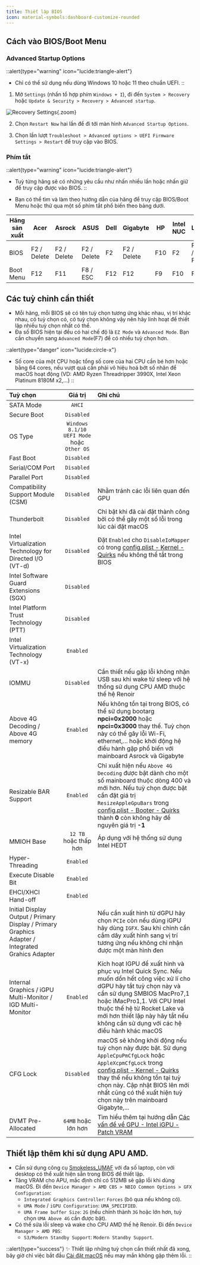 ```yaml
---
title: Thiết lập BIOS
icon: material-symbols:dashboard-customize-rounded
---
```


## Cách vào BIOS/Boot Menu

### Advanced Startup Options

::alert{type="warning" icon="lucide:triangle-alert"}
- Chỉ có thể sử dụng nếu dùng Windows 10 hoặc 11 theo chuẩn UEFI.
::

1. Mở `Settings` (nhấn tổ hợp phím `Windows + I`), đi đến `System > Recovery` hoặc `Update & Security > Recovery > Advanced startup`.

![Recovery Settings](https://i.imgur.com/NVxxxJn.png){.zoom}

2. Chọn `Restart Now` hai lần để đi tới màn hình `Advanced Startup Options`.

3. Chọn lần lượt `Troubleshoot > Advanced options > UEFI Firmware Settings > Restart` để truy cập vào BIOS.

### Phím tắt

::alert{type="warning" icon="lucide:triangle-alert"}
- Tuỳ từng hãng sẽ có những yêu cầu như nhấn nhiều lần hoặc nhấn giữ để truy cập được vào BIOS.
::

- Bạn có thể tìm và làm theo hướng dẫn của hãng để truy cập BIOS/Boot Menu hoặc thử qua một số phím tắt phổ biến theo bảng dưới.

| Hãng sản xuất | Acer        | Asrock      | ASUS        | Dell | Gigabyte    | HP  | Intel NUC | Lenovo            | Microsoft                  | MSI    | Razer       |
| ------------- | ----------- | ----------- | ----------- | ---- | ----------- | --- | --------- | ----------------- | -------------------------- | ------ | ----------- |
| BIOS          | F2 / Delete | F2 / Delete | F2 / Delete | F2   | F2 / Delete | F10 | F2        | F1 / F2 / Fn + F2 | Nhấn giữ nút giảm âm lượng | Delete | F1 / Delete |
| Boot Menu     | F12         | F11         | F8 / ESC    | F12  | F12         | F9  | F10       | F12               |                            | F11    | F12         |

## Các tuỳ chỉnh cần thiết

- Mỗi hãng, mỗi BIOS sẽ có tên tuỳ chọn tương ứng khác nhau, vị trí khác nhau, có tuỳ chọn có, có tuỳ chọn không vậy nên hãy linh hoạt để thiết lập nhiều tuỳ chọn nhất có thể.
- Đa số BIOS hiện tại đều có hai chế độ là `EZ Mode` và `Advanced Mode`. Bạn cần chuyển sang `Advanced Mode`(F7) để có nhiều tuỳ chọn hơn.

::alert{type="danger" icon="lucide:circle-x"}
- Số core của một CPU hoặc tổng số core của hai CPU cần bé hơn hoặc bằng 64 cores, nếu vượt quá cần phải vô hiệu hoá bớt số nhân để macOS hoạt động (VD: AMD Ryzen Threadripper 3990X, Intel Xeon Platinum 8180M x2,...)
::

| Tuỳ chọn | Giá trị | Ghi chú |
| :------- | :-----: | :------ |
| SATA Mode | `AHCI` |  |
| Secure Boot | `Disabled` |  |
| OS Type | `Windows 8.1/10 UEFI Mode` hoặc `Other OS` |  |
| Fast Boot | `Disabled` |  |
| Serial/COM Port | `Disabled` |  |
| Parallel Port | `Disabled` |  |
| Compatibility Support Module (CSM) | `Disabled` | Nhằm tránh các lỗi liên quan đến GPU |
| Thunderbolt | `Disabled` | Chỉ bật khi đã cài đặt thành công bởi có thể gây một số lỗi trong lúc cài đặt macOS |
| Intel Virtualization Technology for Directed I/O (VT-d) | `Disabled` | Đặt `Enabled` cho `DisableIoMapper` có trong [config.plist - Kernel - Quirks](#) nếu không thể tắt trong BIOS |
| Intel Software Guard Extensions (SGX) | `Disabled` |  |
| Intel Platform Trust Technology (PTT) | `Disabled` |  |
| Intel Virtualization Technology (VT-x) | `Enabled` |  |
| IOMMU | `Disabled` | Cần thiết nếu gặp lỗi không nhận USB sau khi wake từ sleep với hệ thống sử dụng CPU AMD thuộc thế hệ Renoir |
| Above 4G Decoding / Above 4G memory | `Enabled` | Nếu không tồn tại trong BIOS, có thể sử dụng bootarg **npci=0x2000** hoặc **npci=0x3000** thay thế. Tuỳ chọn này có thể gây lỗi Wi-Fi, ethernet,... hoặc khởi động hệ điều hành gặp phổ biến với mainboard Asrock và Gigabyte |
| Resizable BAR Support | `Enabled` | Chỉ xuất hiện nếu `Above 4G Decoding` được bật dành cho một số mainboard thuộc dòng 400 và mới hơn. Nếu tuỳ chọn được bật cần đặt giá trị `ResizeAppleGpuBars` trong [config.plist - Booter - Quirks](#) thành **0** còn không hãy để nguyên giá trị **-1** |
| MMIOH Base | `12 TB` hoặc thấp hơn | Áp dụng với hệ thống sử dụng Intel HEDT |
| Hyper-Threading | `Enabled` |  |
| Execute Disable Bit | `Enabled` |  |
| EHCI/XHCI Hand-off | `Enabled` |  |
| Initial Display Output / Primary Display / Primary Graphics Adapter / Integrated Grahics Adapter |  | Nếu cần xuất hình từ dGPU hãy chọn `PCIe` còn nếu dùng iGPU hãy dùng `IGFX`. Sau khi chỉnh cần cắm dây xuất hình sang vị trí tương ứng nếu không chỉ nhận được một màn hình đen |
| Internal Graphics / iGPU Multi-Monitor / IGD Multi-Monitor | `Enabled` | Kích hoạt IGPU để xuất hình và phục vụ Intel Quick Sync. Nếu muốn dồn hết công việc xử lí cho dGPU hãy tắt tuỳ chọn này và cần sử dụng SMBIOS MacPro7,1 hoặc iMacPro1,1. Với CPU Intel thuộc thế hệ từ Rocket Lake và mới hơn thiết lập này hãy tắt nếu không cần sử dụng với các hệ điều hành khác macOS |
| CFG Lock | `Disabled` | macOS sẽ không khởi động nếu tuỳ chọn này được bật. Sử dụng `AppleCpuPmCfgLock` hoặc `AppleXcpmCfgLock` trong [config.plist - Kernel - Quirks](#) thay thế nếu không tồn tại tuỳ chọn này. Cập nhật BIOS lên mới nhất cũng có thể xuất hiện tuỳ chọn này trên mainboard Gigabyte,... |
| DVMT Pre-Allocated | `64MB` hoặc lớn hơn | Tìm hiểu thêm tại hướng dẫn [Các vấn đề về GPU - Intel iGPU - Patch VRAM](#) |

## Thiết lập thêm khi sử dụng APU AMD.

- Cần sử dụng công cụ [Smokeless_UMAF](https://github.com/DavidS95/Smokeless_UMAF/raw/main/UniversalAMDFormBrowser.zip) với đa số laptop, còn với desktop có thể xuất hiện sẵn trong BIOS để thiết lập. 
- Tăng VRAM cho APU, mắc định chỉ có 512MB sẽ gặp lỗi khi dùng macOS. Đi đến `Device Manager > AMD CBS > NBIO Common Options > GFX Configuration`:
    - `Integrated Graphics Controller`: `Forces` (bỏ qua nếu không có).
    - `UMA Mode` / `iGPU Configuration`: `UMA_SPECIFIED`.
    - `UMA Frame buffer Size`: `2G` (nếu chỉnh thành `3G` hoặc lớn hơn, tuỳ chọn `UMA Above 4G` cần được bật).
- Có thể sửa lỗi sleep và wake cho CPU AMD thế hệ Renoir. Đi đến `Device Manager > AMD PBS`:
    - `S3/Modern Standby Support`: `Modern Standby Support`.

::alert{type="success"}
✨ Thiết lập những tuỳ chọn cần thiết nhất đã xong, bây giờ chỉ việc bắt đầu [Cài đặt macOS](./install-macos) nếu may mắn không gặp thêm lỗi.
::